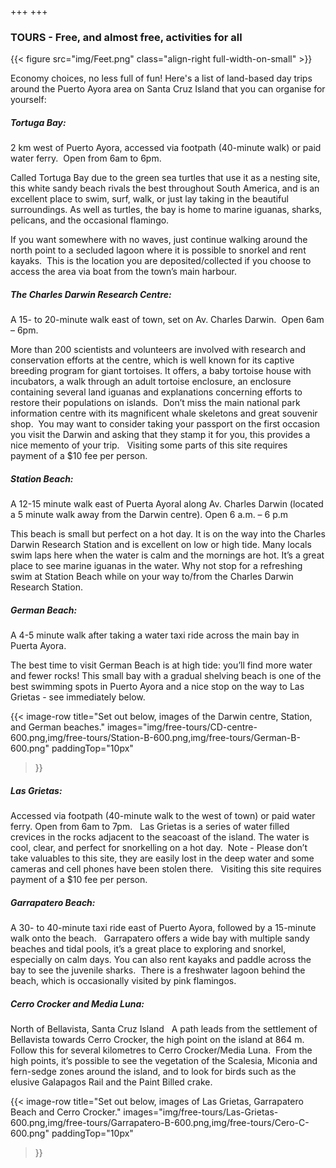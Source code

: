 +++
+++

### TOURS - Free, and almost free, activities for all

{{< figure src="img/Feet.png" class="align-right full-width-on-small" >}}

<span class="strapline">Economy choices, no less full of fun!</span>
<B></B>
Here's a list of land-based day trips around the Puerto Ayora area on Santa Cruz Island that you can organise for yourself:
 
##### Tortuga Bay:
2 km west of Puerto Ayora, accessed via footpath (40-minute walk) or paid water ferry.  Open from 6am to 6pm.

Called Tortuga Bay due to the green sea turtles that use it as a nesting site, this white sandy beach rivals the best throughout South America, and is an excellent place to swim, surf, walk, or just lay taking in the beautiful surroundings.  As well as turtles, the bay is home to marine iguanas, sharks, pelicans, and the occasional flamingo.

If you want somewhere with no waves, just continue walking around the north point to a secluded lagoon where it is possible to snorkel and rent kayaks.  This is the location you are deposited/collected if you choose to access the area via boat from the town’s main harbour.
 
##### The Charles Darwin Research Centre:
A 15- to 20-minute walk east of town, set on Av. Charles Darwin.  Open 6am – 6pm.

More than 200 scientists and volunteers are involved with research and conservation efforts at the centre, which is well known for its captive breeding program for giant tortoises. It offers, a baby tortoise house with incubators, a walk through an adult tortoise enclosure, an enclosure containing several land iguanas and explanations concerning efforts to restore their populations on islands.  Don’t miss the main national park information centre with its magnificent whale skeletons and great souvenir shop.  You may want to consider taking your passport on the first occasion you visit the Darwin and asking that they stamp it for you, this provides a nice memento of your trip.
 
Visiting some parts of this site requires payment of a $10 fee per person.
 
##### Station Beach:
A 12-15 minute walk east of Puerta Ayoral along Av. Charles Darwin (located a 5 minute walk away from the Darwin centre).  Open 6 a.m. – 6 p.m

This beach is small but perfect on a hot day. It is on the way into the Charles Darwin Research Station and is excellent on low or high tide. Many locals swim laps here when the water is calm and the mornings are hot.  It’s a great place to see marine iguanas in the water.  Why not stop for a refreshing swim at Station Beach while on your way to/from the Charles Darwin Research Station.
 
##### German Beach:
A 4-5 minute walk after taking a water taxi ride across the main bay in Puerta Ayora.

The best time to visit German Beach is at high tide: you’ll find more water and fewer rocks!  This small bay with a gradual shelving beach is one of the best swimming spots in Puerto Ayora and a nice stop on the way to Las Grietas - see immediately below.

{{<
image-row
title="Set out below, images of the Darwin centre, Station, and German beaches."
images="img/free-tours/CD-centre-600.png,img/free-tours/Station-B-600.png,img/free-tours/German-B-600.png" paddingTop="10px"
>}}

##### Las Grietas:

Accessed via footpath (40-minute walk to the west of town) or paid water ferry. Open from 6am to 7pm.
 
Las Grietas is a series of water filled crevices in the rocks adjacent to the seacoast of the island. The water is cool, clear, and perfect for snorkelling on a hot day.  Note - Please don’t take valuables to this site, they are easily lost in the deep water and some cameras and cell phones have been stolen there.
 
Visiting this site requires payment of a $10 fee per person.
 
##### Garrapatero Beach:
A 30- to 40-minute taxi ride east of Puerto Ayora, followed by a 15-minute walk onto the beach.
 
Garrapatero offers a wide bay with multiple sandy beaches and tidal pools, it’s a great place to exploring and snorkel, especially on calm days. You can also rent kayaks and paddle across the bay to see the juvenile sharks.  There is a freshwater lagoon behind the beach, which is occasionally visited by pink flamingos.
 
##### Cerro Crocker and Media Luna:
North of Bellavista, Santa Cruz Island
 
A path leads from the settlement of Bellavista towards Cerro Crocker, the high point on the island at 864 m. Follow this for several kilometres to Cerro Crocker/Media Luna.  From the high points, it’s possible to see the vegetation of the Scalesia, Miconia and fern-sedge zones around the island, and to look for birds such as the elusive Galapagos Rail and the Paint Billed crake. 

{{<
image-row
title="Set out below, images of Las Grietas, Garrapatero Beach and Cerro Crocker."
images="img/free-tours/Las-Grietas-600.png,img/free-tours/Garrapatero-B-600.png,img/free-tours/Cero-C-600.png"
paddingTop="10px"
>}}
